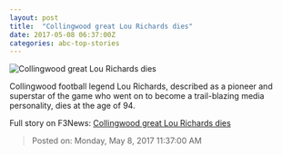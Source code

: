 ```yaml
---
layout: post
title:  "Collingwood great Lou Richards dies"
date: 2017-05-08 06:37:00Z
categories: abc-top-stories
---
```


![Collingwood great Lou Richards dies](http://www.abc.net.au/news/image/8508078-1x1-700x700.jpg)

Collingwood football legend Lou Richards, described as a pioneer and superstar of the game who went on to become a trail-blazing media personality, dies at the age of 94.


Full story on F3News: [Collingwood great Lou Richards dies](http://www.f3nws.com/n/fskYJH)

> Posted on: Monday, May 8, 2017 11:37:00 AM
